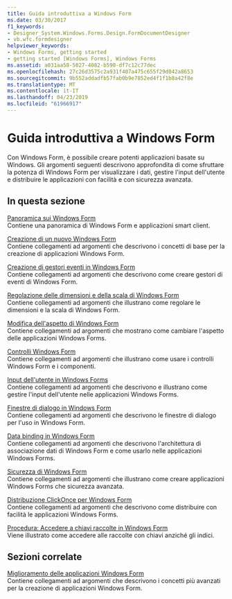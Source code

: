 ```yaml
---
title: Guida introduttiva a Windows Form
ms.date: 03/30/2017
f1_keywords:
- Designer_System.Windows.Forms.Design.FormDocumentDesigner
- vb.wfc.formdesigner
helpviewer_keywords:
- Windows Forms, getting started
- getting started [Windows Forms], Windows Forms
ms.assetid: a031aa58-5027-4082-b590-df7c12c77dec
ms.openlocfilehash: 27c26d3575c2a931f407a475c655f29d042a8653
ms.sourcegitcommit: 9b552addadfb57fab0b9e7852ed4f1f1b8a42f8e
ms.translationtype: MT
ms.contentlocale: it-IT
ms.lasthandoff: 04/23/2019
ms.locfileid: "61966917"
---
```

# <a name="getting-started-with-windows-forms"></a>Guida introduttiva a Windows Form
Con Windows Form, è possibile creare potenti applicazioni basate su Windows. Gli argomenti seguenti descrivono approfondita di come sfruttare la potenza di Windows Form per visualizzare i dati, gestire l'input dell'utente e distribuire le applicazioni con facilità e con sicurezza avanzata.  
  
## <a name="in-this-section"></a>In questa sezione  
 [Panoramica sui Windows Form](windows-forms-overview.md)  
 Contiene una panoramica di Windows Form e applicazioni smart client.  
  
 [Creazione di un nuovo Windows Form](creating-a-new-windows-form.md)  
 Contiene collegamenti ad argomenti che descrivono i concetti di base per la creazione di applicazioni Windows Form.  
  
 [Creazione di gestori eventi in Windows Form](creating-event-handlers-in-windows-forms.md)  
 Contiene collegamenti ad argomenti che descrivono come creare gestori di eventi di Windows Form.  
  
 [Regolazione delle dimensioni e della scala di Windows Form](adjusting-the-size-and-scale-of-windows-forms.md)  
 Contiene collegamenti ad argomenti che illustrano come regolare le dimensioni e la scala di Windows Form.  
  
 [Modifica dell'aspetto di Windows Form](changing-the-appearance-of-windows-forms.md)  
 Contiene collegamenti ad argomenti che mostrano come cambiare l'aspetto delle applicazioni Windows Forms.  
  
 [Controlli Windows Form](./controls/index.md)  
 Contiene collegamenti ad argomenti che illustrano come usare i controlli Windows Form e i componenti.  
  
 [Input dell'utente in Windows Forms](user-input-in-windows-forms.md)  
 Contiene collegamenti ad argomenti che descrivono e illustrano come gestire l'input dell'utente nelle applicazioni Windows Forms.  
  
 [Finestre di dialogo in Windows Form](dialog-boxes-in-windows-forms.md)  
 Contiene collegamenti ad argomenti che descrivono le finestre di dialogo per l'uso in Windows Form.  
  
 [Data binding in Windows Form](windows-forms-data-binding.md)  
 Contiene collegamenti ad argomenti che descrivono l'architettura di associazione dati di Windows Form e come usarlo nelle applicazioni Windows Forms.  
  
 [Sicurezza di Windows Form](windows-forms-security.md)  
 Contiene collegamenti ad argomenti che illustrano come creare applicazioni Windows Forms che sicurezza avanzata.  
  
 [Distribuzione ClickOnce per Windows Form](clickonce-deployment-for-windows-forms.md)  
 Contiene collegamenti ad argomenti che descrivono come distribuire con facilità le applicazioni Windows Forms.  
  
 [Procedura: Accedere a chiavi raccolte in Windows Form](how-to-access-keyed-collections-in-windows-forms.md)  
 Viene illustrato come accedere alle raccolte con chiavi anziché gli indici.  
  
## <a name="related-sections"></a>Sezioni correlate  
 [Miglioramento delle applicazioni Windows Form](./advanced/index.md)  
 Contiene collegamenti ad argomenti che descrivono i concetti più avanzati per la creazione di applicazioni Windows Form.
